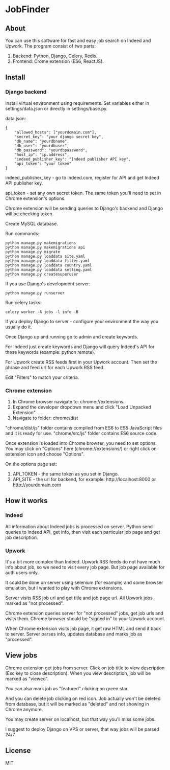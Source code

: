 # JobFinder

## About

You can use this software for fast and easy job search on Indeed and Upwork. The program consist of two parts:

1. Backend: Python, Django, Celery, Redis.
2. Frontend: Crome extension (ES6, ReactJS).

## Install

### Django backend

Install virtual environment using requirements.
Set variables either in settings/data.json or directly in settings/base.py.

data.json:

```
{
    "allowed_hosts": ["yourdomain.com"],
    "secret_key": "your django secret key",
    "db_name": "yourdbname",
    "db_user": "yourdbuser",
    "db_password": "yourdbpassword",
    "host_ip": "ip.address",
    "indeed_publisher_key": "Indeed publisher API key",
    "api_token": "your token"
}
```

indeed_publisher_key - go to indeed.com, register for API and get Indeed API publisher key.

api_token - set any own secret token. The same token you'll need to set in Chrome extension's options. 

Chrome extension will be sending queries to Django's backend and Django will be checking token.

Create MySQL database.

Run commands:

```
python manage.py makemigrations
python manage.py makemigrations api
python manage.py migrate
python manage.py loaddata site.yaml
python manage.py loaddata filter.yaml
python manage.py loaddata country.yaml
python manage.py loaddata setting.yaml
python manage.py createsuperuser
```

If you use Django's development server:

```
python manage.py runserver
```

Run celery tasks:

```
celery worker -A jobs -l info -B
```

If you deploy Django to server - configure your environment the way you usually do it.

Once Django up and running go to admin and create keywords.

For Indeed just create keywords and Django will query Indeed's API for these keywords (example: python remote).

For Upwork create RSS feeds first in your Upwork account. Then set the phrase and feed url for each Upwork RSS feed.

Edit "Filters" to match your criteria.

### Chrome extension

1. In Chrome browser navigate to: chrome://extensions
2. Expand the developer dropdown menu and click "Load Unpacked Extension"
3. Navigate to folder: chrome/dist

"chrome/dist/js" folder contains compiled from ES6 to ES5 JavaScript files and it is ready for use.
"chrome/src/js" folder contains ES6 source code.

Once extension is loaded into Chrome browser, you need to set options.
You may click on "Options" here (chrome://extensions/) or right click on extension icon and choose "Options".

On the options page set:

1. API_TOKEN - the same token as you set in Django.
2. API_SITE - the url for backend, for example: http://localhost:8000 or http://yourdomain.com

## How it works

### Indeed

All information about Indeed jobs is processed on server. Python send queries to Indeed API, get info, then visit each particular job page and get job description.

### Upwork

It's a bit more complex than Indeed. Upwork RSS feeds do not have much info about job, so we need to visit every job page. But job page available for auth users only. 

It could be done on server using selenium (for example) and some browser emulation, but I wanted to play with Chrome extensions.

Server visits RSS job url and get title and job page url. All Upwork jobs marked as "not processed". 

Chrome extension queries server for "not processed" jobs, get job urls and visits them. Chrome browser should be "signed in" to your Upwork account.

When Chrome extension visits job page, it get raw HTML and send it back to server. Server parses info, updates database and marks job as "processed".


## View jobs

Chrome extension get jobs from server. Click on job title to view description (Esc key to close description).
When you view description, job will be marked as "viewed".

You can also mark job as "featured" clicking on green star.

And you can delete job clicking on red icon. Job actually won't be deleted from database, but it will be marked as "deleted" and not showing in Chrome anymore.

You may create server on localhost, but that way you'll miss some jobs.

I suggest to deploy Django on VPS or server, that way jobs will be parsed 24/7. 

## License

MIT
